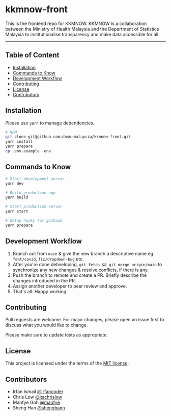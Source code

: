 # kkmnow-front

This is the frontend repo for KKMNOW. KKMNOW is a collaboration between the Ministry of Health Malaysia and the Department of Statistics Malaysia to institutionalise transparency and make data accessible for all.

---

## Table of Content

- [Installation](#installation)
- [Commands to Know](#commands-to-know)
- [Development Workflow](#development-workflow)
- [Contributing](#contributing)
- [License](#license)
- [Contributors](#contributors)

## Installation

Please use `yarn` to manage dependencies.

```bash
# NPM
git clone git@github.com:dosm-malaysia/kkmnow-front.git
yarn install
yarn prepare
cp .env.example .env
```

## Commands to Know

```bash
# Start development server
yarn dev

# Build production app
yarn build

# Start production server
yarn start

# Setup husky for githook
yarn prepare
```

## Development Workflow

1. Branch out from `main` & give the new branch a descriptive name eg: `feat/covid`, `fix/dropdown-bug` etc.
2. After you're done debveloping, `git fetch && git merge origin/main` to synchronize any new changes & resolve conflicts, if there is any.
3. Push the branch to remote and create a PR. Briefly describe the changes introduced in the PR.
4. Assign another developer to peer review and approve.
5. That's all. Happy working

## Contributing

Pull requests are welcome. For major changes, please open an issue first to discuss what you would like to change.

Please make sure to update tests as appropriate.

## License

This project is licensed under the terms of the [MIT license](https://github.com/MoH-Malaysia/kkmnow-front/blob/main/LICENSE.md).

## Contributors

- Irfan Ismail [@irfancoder](https://github.com/irfancoder)
- Chris Low [@itschrislow](https://github.com/itschrislow)
- Manfye Goh [@manfye](https://github.com/manfye)
- Sheng Han [@shenghann](https://github.com/shenghann)
